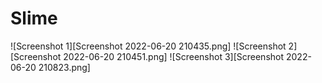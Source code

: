 # Slime
![Screenshot 1][Screenshot 2022-06-20 210435.png]
![Screenshot 2][Screenshot 2022-06-20 210451.png]
![Screenshot 3][Screenshot 2022-06-20 210823.png]